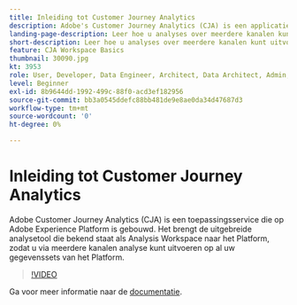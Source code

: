 ```yaml
---
title: Inleiding tot Customer Journey Analytics
description: Adobe's Customer Journey Analytics (CJA) is een applicatieservice die op het Adobe Experience Platform is gebouwd. Het brengt de uitgebreide analysetool die bekend staat als Analysis Workspace naar het Platform, zodat u via meerdere kanalen analyse kunt uitvoeren op al uw gegevenssets van het Platform.
landing-page-description: Leer hoe u analyses over meerdere kanalen kunt uitvoeren op een van uw Experience Platform-gegevenssets.
short-description: Leer hoe u analyses over meerdere kanalen kunt uitvoeren op een van uw Experience Platform-gegevenssets.
feature: CJA Workspace Basics
thumbnail: 30090.jpg
kt: 3953
role: User, Developer, Data Engineer, Architect, Data Architect, Admin, Leader
level: Beginner
exl-id: 8b9644dd-1992-499c-88f0-acd3ef182956
source-git-commit: bb3a0545ddefc88bb481de9e8ae0da34d47687d3
workflow-type: tm+mt
source-wordcount: '0'
ht-degree: 0%

---
```


# Inleiding tot Customer Journey Analytics

Adobe Customer Journey Analytics (CJA) is een toepassingsservice die op Adobe Experience Platform is gebouwd. Het brengt de uitgebreide analysetool die bekend staat als Analysis Workspace naar het Platform, zodat u via meerdere kanalen analyse kunt uitvoeren op al uw gegevenssets van het Platform.

>[!VIDEO](https://video.tv.adobe.com/v/30090/?quality=12&learn=on)

Ga voor meer informatie naar de [documentatie](https://experienceleague.adobe.com/docs/analytics-platform/using/cja-landing.html).
